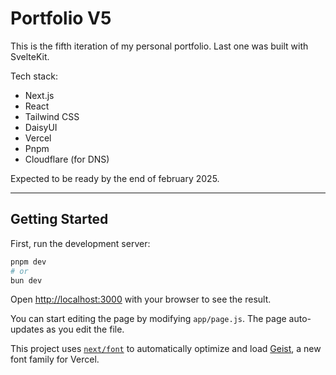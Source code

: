 # Portfolio V5

This is the fifth iteration of my personal portfolio. Last one was built with SvelteKit.

Tech stack:

- Next.js
- React
- Tailwind CSS
- DaisyUI
- Vercel
- Pnpm
- Cloudflare (for DNS)

Expected to be ready by the end of february 2025.

---

## Getting Started

First, run the development server:

```bash
pnpm dev
# or
bun dev
```

Open [http://localhost:3000](http://localhost:3000) with your browser to see the result.

You can start editing the page by modifying `app/page.js`. The page auto-updates as you edit the file.

This project uses [`next/font`](https://nextjs.org/docs/app/building-your-application/optimizing/fonts) to automatically
optimize and load [Geist](https://vercel.com/font), a new font family for Vercel.